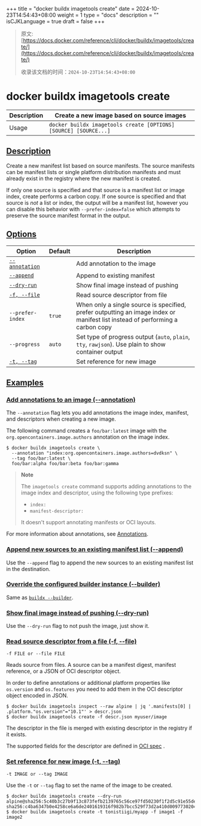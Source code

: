 +++
title = "docker buildx imagetools create"
date = 2024-10-23T14:54:43+08:00
weight = 1
type = "docs"
description = ""
isCJKLanguage = true
draft = false
+++

> 原文: [https://docs.docker.com/reference/cli/docker/buildx/imagetools/create/](https://docs.docker.com/reference/cli/docker/buildx/imagetools/create/)
>
> 收录该文档的时间：`2024-10-23T14:54:43+08:00`

# docker buildx imagetools create

| Description | Create a new image based on source images                    |
| :---------- | ------------------------------------------------------------ |
| Usage       | `docker buildx imagetools create [OPTIONS] [SOURCE] [SOURCE...]` |

## [Description](https://docs.docker.com/reference/cli/docker/buildx/imagetools/create/#description)

Create a new manifest list based on source manifests. The source manifests can be manifest lists or single platform distribution manifests and must already exist in the registry where the new manifest is created.

If only one source is specified and that source is a manifest list or image index, create performs a carbon copy. If one source is specified and that source is *not* a list or index, the output will be a manifest list, however you can disable this behavior with `--prefer-index=false` which attempts to preserve the source manifest format in the output.

## [Options](https://docs.docker.com/reference/cli/docker/buildx/imagetools/create/#options)

| Option                                                       | Default | Description                                                  |
| ------------------------------------------------------------ | ------- | ------------------------------------------------------------ |
| [`--annotation`](https://docs.docker.com/reference/cli/docker/buildx/imagetools/create/#annotation) |         | Add annotation to the image                                  |
| [`--append`](https://docs.docker.com/reference/cli/docker/buildx/imagetools/create/#append) |         | Append to existing manifest                                  |
| [`--dry-run`](https://docs.docker.com/reference/cli/docker/buildx/imagetools/create/#dry-run) |         | Show final image instead of pushing                          |
| [`-f, --file`](https://docs.docker.com/reference/cli/docker/buildx/imagetools/create/#file) |         | Read source descriptor from file                             |
| `--prefer-index`                                             | `true`  | When only a single source is specified, prefer outputting an image index or manifest list instead of performing a carbon copy |
| `--progress`                                                 | `auto`  | Set type of progress output (`auto`, `plain`, `tty`, `rawjson`). Use plain to show container output |
| [`-t, --tag`](https://docs.docker.com/reference/cli/docker/buildx/imagetools/create/#tag) |         | Set reference for new image                                  |

## [Examples](https://docs.docker.com/reference/cli/docker/buildx/imagetools/create/#examples)

### [Add annotations to an image (--annotation)](https://docs.docker.com/reference/cli/docker/buildx/imagetools/create/#annotation)

The `--annotation` flag lets you add annotations the image index, manifest, and descriptors when creating a new image.

The following command creates a `foo/bar:latest` image with the `org.opencontainers.image.authors` annotation on the image index.



```console
$ docker buildx imagetools create \
  --annotation "index:org.opencontainers.image.authors=dvdksn" \
  --tag foo/bar:latest \
  foo/bar:alpha foo/bar:beta foo/bar:gamma
```

> **Note**
>
> The `imagetools create` command supports adding annotations to the image index and descriptor, using the following type prefixes:
>
> - `index:`
> - `manifest-descriptor:`
>
> It doesn't support annotating manifests or OCI layouts.

For more information about annotations, see [Annotations](https://docs.docker.com/build/building/annotations/).

### [Append new sources to an existing manifest list (--append)](https://docs.docker.com/reference/cli/docker/buildx/imagetools/create/#append)

Use the `--append` flag to append the new sources to an existing manifest list in the destination.

### [Override the configured builder instance (--builder)](https://docs.docker.com/reference/cli/docker/buildx/imagetools/create/#builder)

Same as [`buildx --builder`](https://docs.docker.com/reference/cli/docker/buildx/#builder).

### [Show final image instead of pushing (--dry-run)](https://docs.docker.com/reference/cli/docker/buildx/imagetools/create/#dry-run)

Use the `--dry-run` flag to not push the image, just show it.

### [Read source descriptor from a file (-f, --file)](https://docs.docker.com/reference/cli/docker/buildx/imagetools/create/#file)



```text
-f FILE or --file FILE
```

Reads source from files. A source can be a manifest digest, manifest reference, or a JSON of OCI descriptor object.

In order to define annotations or additional platform properties like `os.version` and `os.features` you need to add them in the OCI descriptor object encoded in JSON.



```console
$ docker buildx imagetools inspect --raw alpine | jq '.manifests[0] | .platform."os.version"="10.1"' > descr.json
$ docker buildx imagetools create -f descr.json myuser/image
```

The descriptor in the file is merged with existing descriptor in the registry if it exists.

The supported fields for the descriptor are defined in [OCI spec](https://github.com/opencontainers/image-spec/blob/master/descriptor.md#properties) .

### [Set reference for new image (-t, --tag)](https://docs.docker.com/reference/cli/docker/buildx/imagetools/create/#tag)



```text
-t IMAGE or --tag IMAGE
```

Use the `-t` or `--tag` flag to set the name of the image to be created.



```console
$ docker buildx imagetools create --dry-run alpine@sha256:5c40b3c27b9f13c873fefb2139765c56ce97fd50230f1f2d5c91e55dec171907 sha256:c4ba6347b0e4258ce6a6de2401619316f982b7bcc529f73d2a410d0097730204
$ docker buildx imagetools create -t tonistiigi/myapp -f image1 -f image2
```
